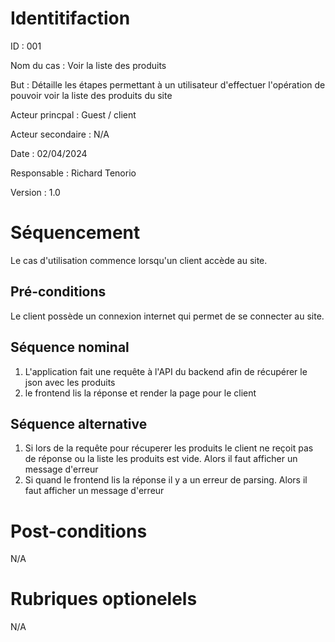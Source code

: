 
# Identitifaction

ID : 001

Nom du cas : Voir la liste des produits

But : Détaille les étapes permettant à un utilisateur d'effectuer l'opération de pouvoir voir la liste des produits du site
 
Acteur princpal : Guest / client

Acteur secondaire : N/A

Date : 02/04/2024

Responsable : Richard Tenorio

Version : 1.0

# Séquencement

Le cas d'utilisation commence lorsqu'un client accède au site.

## Pré-conditions

Le client possède un connexion internet qui permet de se connecter au site.

## Séquence nominal 

1. L'application fait une requête à l'API du backend afin de récupérer le json avec les produits
1. le frontend lis la réponse et render la page pour le client

## Séquence alternative

1. Si lors de la requête pour récuperer les produits le client ne reçoit pas de réponse ou la liste les produits est vide. Alors il faut afficher un message d'erreur
1. Si quand le frontend lis la réponse il y a un erreur de parsing. Alors il faut afficher un message d'erreur


# Post-conditions

N/A

# Rubriques optionelels

N/A

<!--
Autres examples:

Contraintes non fonctionnelles
Fiabilité: les accès doivent être extrêmement sûrs et sécurisés
Confidentialité: Les informations concernant le client ne doivent pas être divulguées.
Contraintes liées à l'interface homme-machine
Donner la possibilité d'accéder aux autres comptes du client.
Toujours demander la validation des opérations de
->
